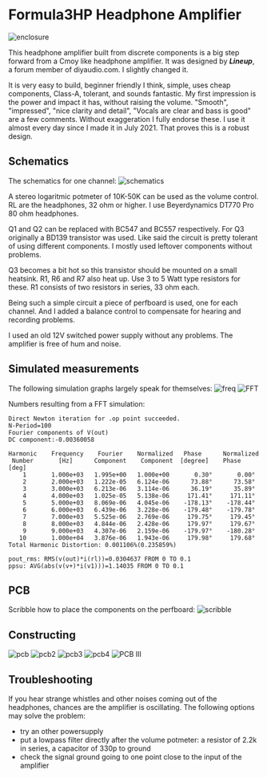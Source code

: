 # Formula3HP Headphone Amplifier
![enclosure](https://github.com/Wanderingidea/Formula3HP/assets/42114791/b32013b2-bbdf-4d67-b492-3d04a94cd83f)

This headphone amplifier built from discrete components is a big step forward from a Cmoy like headphone amplifier. It was designed by ***Lineup***, a forum member of diyaudio.com. I slightly changed it.

It is very easy to build, beginner friendly I think, simple, uses cheap components, Class-A, tolerant, and sounds fantastic. My first impression is the power and impact it has, without raising the volume.
"Smooth", "impressed", "nice clarity and detail", "Vocals are clear and bass is good" are a few comments. Without exaggeration I fully endorse these.
I use it almost every day since I made it in July 2021. That proves this is a robust design.

## Schematics
The schematics for one channel: 
![schematics](https://github.com/Wanderingidea/Formula3HP/assets/42114791/65f5c9c0-e7a2-48b0-9922-2b63acd67aeb)

A stereo logaritmic potmeter of 10K-50K can be used as the volume control. RL are the headphones, 32 ohm or higher. I use Beyerdynamics DT770 Pro 80 ohm headphones.

Q1 and Q2 can be replaced with BC547 and BC557 respectively. For Q3 originally a BD139 transistor was used. Like said the circuit is pretty tolerant of using different components. I mostly used leftover components without problems.

Q3 becomes a bit hot so this transistor should be mounted on a small heatsink. R1, R6 and R7 also heat up. Use 3 to 5 Watt type resistors for these.
R1 consists of two resistors in series, 33 ohm each.

Being such a simple circuit a piece of perfboard is used, one for each channel. And I added a balance control to compensate for hearing and recording problems.

I used an old 12V switched power supply without any problems. The amplifier is free of hum and noise.

## Simulated measurements
The following simulation graphs largely speak for themselves:
![freq](https://github.com/Wanderingidea/Formula3HP/assets/42114791/d846f060-2235-43ff-8285-8f24ddabe9b1)
![FFT](https://github.com/Wanderingidea/Formula3HP/assets/42114791/8869eeff-0b2d-4410-b776-b5d830df68fe)

Numbers resulting from a FFT simulation:
```
Direct Newton iteration for .op point succeeded.
N-Period=100
Fourier components of V(out)
DC component:-0.00360058

Harmonic	Frequency	 Fourier 	Normalized	 Phase  	Normalized
 Number 	  [Hz]   	Component	 Component	[degree]	Phase [deg]
    1   	1.000e+03	1.995e+00	1.000e+00	    0.30°	    0.00°
    2   	2.000e+03	1.222e-05	6.124e-06	   73.88°	   73.58°
    3   	3.000e+03	6.213e-06	3.114e-06	   36.19°	   35.89°
    4   	4.000e+03	1.025e-05	5.138e-06	  171.41°	  171.11°
    5   	5.000e+03	8.069e-06	4.045e-06	 -178.13°	 -178.44°
    6   	6.000e+03	6.439e-06	3.228e-06	 -179.48°	 -179.78°
    7   	7.000e+03	5.525e-06	2.769e-06	  179.75°	  179.45°
    8   	8.000e+03	4.844e-06	2.428e-06	  179.97°	  179.67°
    9   	9.000e+03	4.307e-06	2.159e-06	 -179.97°	 -180.28°
   10   	1.000e+04	3.876e-06	1.943e-06	  179.98°	  179.68°
Total Harmonic Distortion: 0.001106%(0.235859%)

pout_rms: RMS(v(out)*i(rl))=0.0304637 FROM 0 TO 0.1
ppsu: AVG(abs(v(v+)*i(v1)))=1.14035 FROM 0 TO 0.1
```
## PCB
Scribble how to place the components on the perfboard: 
![scribble](https://github.com/Wanderingidea/Formula3HP/assets/42114791/686955b2-00e0-478d-bd84-819655fadfc6)

## Constructing
![pcb](https://github.com/Wanderingidea/Formula3HP/assets/42114791/1b2ba66b-7da3-4893-a40a-7efcb419cb2d)
![pcb2](https://github.com/Wanderingidea/Formula3HP/assets/42114791/80e815ee-e60c-4fdc-81f8-d1de0a170d27)
![pcb3](https://github.com/Wanderingidea/Formula3HP/assets/42114791/02e514fb-9108-4528-9636-f4b992dd2b5e)
![pcb4](https://github.com/Wanderingidea/Formula3HP/assets/42114791/c7687410-4a56-4196-9204-9ddd41ca83a1)
![PCB III](https://github.com/Wanderingidea/Formula3HP/assets/42114791/f95fc15f-fec3-4d1b-9151-618dc412b291)

## Troubleshooting
If you hear strange whistles and other noises coming out of the headphones, chances are the amplifier is oscillating.
The following options may solve the problem:
- try an other powersupply
- put a lowpass filter directly after the volume potmeter:
a resistor of 2.2k in series, a capacitor of 330p to ground
- check the signal ground going to one point close to the input of the amplifier
